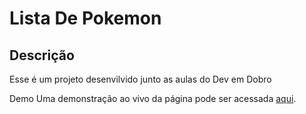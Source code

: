 <h1>Lista De Pokemon</h1>

<h2>Descrição</h2>

<p>Esse é um projeto desenvilvido junto as aulas do Dev em Dobro</p>

Demo
Uma demonstração ao vivo da página pode ser acessada <a href="https://yt4l0.github.io/Pokemon/">aqui</a>.

